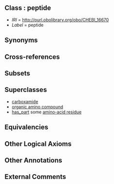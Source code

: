 
## Class : peptide

 * *IRI* = http://purl.obolibrary.org/obo/CHEBI_16670
 * *Label* = peptide

## Synonyms


## Cross-references


## Subsets


## Superclasses

 * [carboxamide](../../CHEBI/22/CHEBI_37622.md)
 * [organic amino compound](../../CHEBI/47/CHEBI_50047.md)
 * [has_part](../../BFO/51/BFO_0000051.md) some [amino-acid residue](../../CHEBI/08/CHEBI_33708.md)

## Equivalencies


## Other Logical Axioms


## Other Annotations


## External Comments

